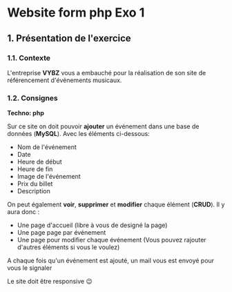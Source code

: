 # Website form php Exo 1

## 1. Présentation de l'exercice

### 1.1. Contexte

L'entreprise **VYBZ** vous a embauché pour la réalisation de son site de référencement d'événements musicaux.

### 1.2. Consignes

**Techno: php**

Sur ce site on doit pouvoir **ajouter** un événement dans une base de données (**MySQL**).
Avec les éléments ci-dessous:
- Nom de l'événement
- Date
- Heure de début
- Heure de fin
- Image de l'événement
- Prix du billet
- Description

On peut également **voir**, **supprimer** et **modifier** chaque élément (**CRUD**).
Il y aura donc :
- Une page d'accueil (libre à vous de designé la page)
- Une page page par événement 
- Une page pour modifier chaque événement
(Vous pouvez rajouter d'autres éléments si vous le voulez)

A chaque fois qu'un événement est ajouté, un mail vous est envoyé pour vous le signaler

Le site doit être responsive :wink: